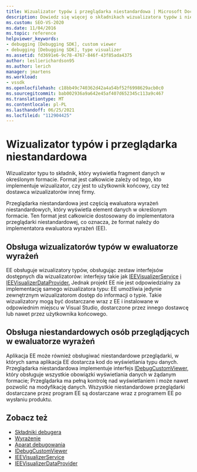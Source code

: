 ```yaml
---
title: Wizualizator typów i przeglądarka niestandardowa | Microsoft Docs
description: Dowiedz się więcej o składnikach wizualizatora typów i niestandardowych podglądach, które wyświetlają dane w określonym formacie, oraz o różnicach między nimi.
ms.custom: SEO-VS-2020
ms.date: 11/04/2016
ms.topic: reference
helpviewer_keywords:
- debugging [Debugging SDK], custom viewer
- debugging [Debugging SDK], type visualizer
ms.assetid: fd3691e6-9c78-4767-846f-43f85ada4375
author: leslierichardson95
ms.author: lerich
manager: jmartens
ms.workload:
- vssdk
ms.openlocfilehash: c18bb49c740362d42a4a54bf52f6998629acb0c0
ms.sourcegitcommit: bab002936a9a642e45af407d652345c113a9c467
ms.translationtype: MT
ms.contentlocale: pl-PL
ms.lasthandoff: 06/25/2021
ms.locfileid: "112904425"
---
```

# <a name="type-visualizer-and-custom-viewer"></a>Wizualizator typów i przeglądarka niestandardowa
Wizualizator typu to składnik, który wyświetla fragment danych w określonym formacie. Format jest całkowicie zależy od tego, kto implementuje wizualizator, czy jest to użytkownik końcowy, czy też dostawca wizualizatorów innej firmy.

 Przeglądarka niestandardowa jest częścią ewaluatora wyrażeń niestandardowych, który wyświetla element danych w określonym formacie. Ten format jest całkowicie dostosowany do implementatora przeglądarki niestandardowej, co oznacza, że format należy do implementatora ewaluatora wyrażeń (EE).

## <a name="support-for-type-visualizers-in-an-expression-evaluator"></a>Obsługa wizualizatorów typów w ewaluatorze wyrażeń
 EE obsługuje wizualizatory typów, obsługując zestaw interfejsów dostępnych dla wizualizatorów: interfejsy takie jak [IEEVisualizerService](../../extensibility/debugger/reference/ieevisualizerservice.md) [i IEEVisualizerDataProvider.](../../extensibility/debugger/reference/ieevisualizerdataprovider.md) Jednak projekt EE nie jest odpowiedzialny za implementację samego wizualizatora typu: EE umożliwia jedynie zewnętrznym wizualizatorom dostęp do informacji o typie. Takie wizualizatory mogą być dostarczane wraz z EE i instalowane w odpowiednim miejscu w Visual Studio, dostarczone przez innego dostawcę lub nawet przez użytkownika końcowego.

## <a name="support-for-custom-viewers-in-an-expression-evaluator"></a>Obsługa niestandardowych osób przeglądjących w ewaluatorze wyrażeń
 Aplikacja EE może również obsługiwać niestandardowe przeglądarki, w których sama aplikacja EE dostarcza kod do wyświetlania typu danych. Przeglądarka niestandardowa implementuje interfejs [IDebugCustomViewer,](../../extensibility/debugger/reference/idebugcustomviewer.md) który obsługuje wszystkie obowiązki wyświetlania danych w żądanym formacie; Przeglądarka ma pełną kontrolę nad wyświetlaniem i może nawet pozwolić na modyfikację danych. Wszystkie niestandardowe przeglądarki dostarczane przez program EE są dostarczane wraz z programem EE po wysłaniu produktu.

## <a name="see-also"></a>Zobacz też
- [Składniki debugera](../../extensibility/debugger/debugger-components.md)
- [Wyrażenie](../../extensibility/debugger/expression-evaluator.md)
- [Aparat debugowania](../../extensibility/debugger/debug-engine.md)
- [IDebugCustomViewer](../../extensibility/debugger/reference/idebugcustomviewer.md)
- [IEEVisualizerService](../../extensibility/debugger/reference/ieevisualizerservice.md)
- [IEEVisualizerDataProvider](../../extensibility/debugger/reference/ieevisualizerdataprovider.md)
